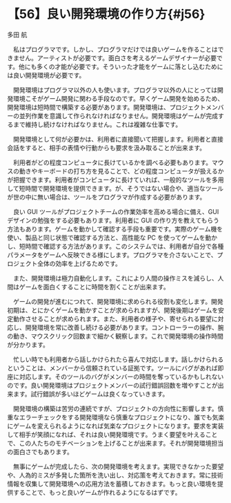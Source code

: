 # 【56】良い開発環境の作り方{#j56}

<div class="author">多田 航</div>

　私はプログラマです。しかし、プログラマだけでは良いゲームを作ることはできません。アーティストが必要です。面白さを考えるゲームデザイナーが必要です。他にも多くの才能が必要です。そういった才能をゲームに落とし込むためには良い開発環境が必要です。

　開発環境はプログラマ以外の人も使います。プログラマ以外の人にとっては開発環境こそがゲーム開発に関わる手段なのです。早くゲーム開発を始めるため、開発環境は短時間で構築する必要があります。開発環境は、プロジェクトメンバーの並列作業を意識して作られなければなりません。開発環境はゲームが完成するまで維持し続けなければなりません。これは複雑な仕事です。

　開発環境として何が必要かは、利用者に直接聞いて把握します。利用者と直接会話をすると、相手の表情や行動からも要求を汲み取ることが出来ます。

　利用者がどの程度コンピュータに長けているかを調べる必要もあります。マウスの動きやキーボードの打ち方を見ることで、どの程度コンピュータが扱えるかが把握できます。利用者がコンピュータに長けていれば、一般的なツールを多用して短時間で開発環境を提供できます。が、そうではない場合や、適当なツールが世の中に無い場合は、ツールをプログラマが作成する必要があります。

　良い GUI ツールがプロジェクトチームの作業効率を高める場合に備え、GUI デザインの勉強をする必要もあります。利用者に GUI の作り方を教えてもらう方法もあります。ゲームを動かして確認する手段も重要です。実際のゲーム機を使い、製品と同じ状態で確認する方法と、高性能な PC を使ってゲームを動かし、短時間で確認する方法があります。このシステムでは、利用者が自分で各種パラメータをゲームへ反映できる様にします。プログラマを介さないことで、プロジェクト全体の効率を上げるためです。

　また、開発環境は極力自動化します。これにより人間の操作ミスを減らし、人間はゲームを面白くすることに時間を割くことが出来ます。

　ゲームの開発が進むにつれて、開発環境に求められる役割も変化します。開発初期は、とにかくゲームを動かすことが求められますが、開発後期はゲームを安定動作させることが求められます。また、利用者の様子や、寄せられる要望に対応し、開発環境を常に改善し続ける必要があります。コントローラーの操作、腕の動き、マウスクリック回数まで細かく観察します。これで開発環境の操作時間が分かります。

　忙しい時でも利用者から話しかけられたら喜んで対応します。話しかけられるということは、メンバーから信頼されている証拠です。ツールにバグがあれば即座に対応します。そのツールのバグがメンバーの時間を奪っているかもしれないのです。良い開発環境はプロジェクトメンバーの試行錯誤回数を増やすことが出来ます。試行錯誤が多いほどゲームは良くなっていきます。

　開発環境の構築は苦労の連続ですが、プロジェクトの方向性に影響します。慎重なエラーチェックをする開発環境なら慎重なプロジェクトになり、誰でも気楽にゲームを変えられるようになれば気楽なプロジェクトになります。要求を実装して相手が笑顔になれば、それは良い開発環境です。うまく要望を叶えることで、この人たちのモチベーションを上げることが出来ます。それが開発環境担当の面白さでもあります。

　無事にゲームが完成したら、次の開発環境を考えます。実現できなかった要望や、人為的ミスが多発した箇所を洗い出し、対応策を考えておきます。常に技術情報を収集して開発環境への応用方法を蓄積しておきます。もっと良い環境を提供することで、もっと良いゲームが作れるようになるはずです。
